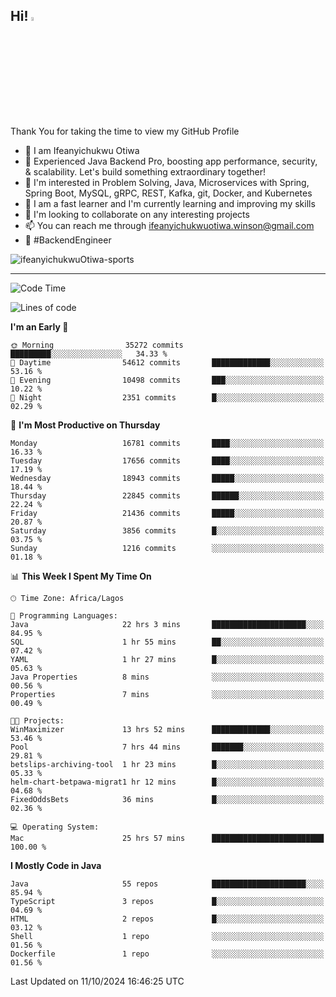 <!-- BLOG-POST-LIST:START --><!-- BLOG-POST-LIST:END -->

## Hi! <img src="https://media.giphy.com/media/hvRJCLFzcasrR4ia7z/giphy.gif" width="4%"> 

Thank You for taking the time to view my GitHub Profile

- 👋 I am Ifeanyichukwu Otiwa
- 🚀 Experienced Java Backend Pro, boosting app performance, security, & scalability. Let's build something extraordinary together!
- 👀 I'm interested in Problem Solving, Java, Microservices with Spring, Spring Boot, MySQL, gRPC, REST, Kafka, git, Docker, and Kubernetes
- 🌱 I am a fast learner and I'm currently learning and improving my skills
- 💞️ I'm looking to collaborate on any interesting projects
- 📫 You can reach me through ifeanyichukwuotiwa.winson@gmail.com
- 🚀 #BackendEngineer

<p align="left" marginTop="10px"> <img src="https://komarev.com/ghpvc/?username=ifeanyichukwuOtiwa-sports&label=Profile%20views&color=0e75b6&style=for-the-badge" alt="ifeanyichukwuOtiwa-sports" /> </p>

***

<!--START_SECTION:waka-->
![Code Time](http://img.shields.io/badge/Code%20Time-2%2C978%20hrs%209%20mins-blue)

![Lines of code](https://img.shields.io/badge/From%20Hello%20World%20I%27ve%20Written-25.3%20million%20lines%20of%20code-blue)

**I'm an Early 🐤** 

```text
🌞 Morning                35272 commits       █████████░░░░░░░░░░░░░░░░   34.33 % 
🌆 Daytime                54612 commits       █████████████░░░░░░░░░░░░   53.16 % 
🌃 Evening                10498 commits       ███░░░░░░░░░░░░░░░░░░░░░░   10.22 % 
🌙 Night                  2351 commits        █░░░░░░░░░░░░░░░░░░░░░░░░   02.29 % 
```
📅 **I'm Most Productive on Thursday** 

```text
Monday                   16781 commits       ████░░░░░░░░░░░░░░░░░░░░░   16.33 % 
Tuesday                  17656 commits       ████░░░░░░░░░░░░░░░░░░░░░   17.19 % 
Wednesday                18943 commits       █████░░░░░░░░░░░░░░░░░░░░   18.44 % 
Thursday                 22845 commits       ██████░░░░░░░░░░░░░░░░░░░   22.24 % 
Friday                   21436 commits       █████░░░░░░░░░░░░░░░░░░░░   20.87 % 
Saturday                 3856 commits        █░░░░░░░░░░░░░░░░░░░░░░░░   03.75 % 
Sunday                   1216 commits        ░░░░░░░░░░░░░░░░░░░░░░░░░   01.18 % 
```


📊 **This Week I Spent My Time On** 

```text
🕑︎ Time Zone: Africa/Lagos

💬 Programming Languages: 
Java                     22 hrs 3 mins       █████████████████████░░░░   84.95 % 
SQL                      1 hr 55 mins        ██░░░░░░░░░░░░░░░░░░░░░░░   07.42 % 
YAML                     1 hr 27 mins        █░░░░░░░░░░░░░░░░░░░░░░░░   05.63 % 
Java Properties          8 mins              ░░░░░░░░░░░░░░░░░░░░░░░░░   00.56 % 
Properties               7 mins              ░░░░░░░░░░░░░░░░░░░░░░░░░   00.49 % 

🐱‍💻 Projects: 
WinMaximizer             13 hrs 52 mins      █████████████░░░░░░░░░░░░   53.46 % 
Pool                     7 hrs 44 mins       ███████░░░░░░░░░░░░░░░░░░   29.81 % 
betslips-archiving-tool  1 hr 23 mins        █░░░░░░░░░░░░░░░░░░░░░░░░   05.33 % 
helm-chart-betpawa-migrat1 hr 12 mins        █░░░░░░░░░░░░░░░░░░░░░░░░   04.68 % 
FixedOddsBets            36 mins             █░░░░░░░░░░░░░░░░░░░░░░░░   02.36 % 

💻 Operating System: 
Mac                      25 hrs 57 mins      █████████████████████████   100.00 % 
```

**I Mostly Code in Java** 

```text
Java                     55 repos            █████████████████████░░░░   85.94 % 
TypeScript               3 repos             █░░░░░░░░░░░░░░░░░░░░░░░░   04.69 % 
HTML                     2 repos             █░░░░░░░░░░░░░░░░░░░░░░░░   03.12 % 
Shell                    1 repo              ░░░░░░░░░░░░░░░░░░░░░░░░░   01.56 % 
Dockerfile               1 repo              ░░░░░░░░░░░░░░░░░░░░░░░░░   01.56 % 
```




 Last Updated on 11/10/2024 16:46:25 UTC
<!--END_SECTION:waka-->

<!--
<p align="center">
![trophy](https://github-profile-trophy.vercel.app/?username=ifeanyichukwuOtiwa-sports&theme=onedark) (https://github.com/ryo-ma/github-profile-trophy)
</p>
-->

<!---
ifeanyi-otiwa/ifeanyi-otiwa is a ✨ special ✨ repository because its `README.md` (this file) appears on your GitHub profile.
You can click the Preview link to take a look at your changes.
--->
